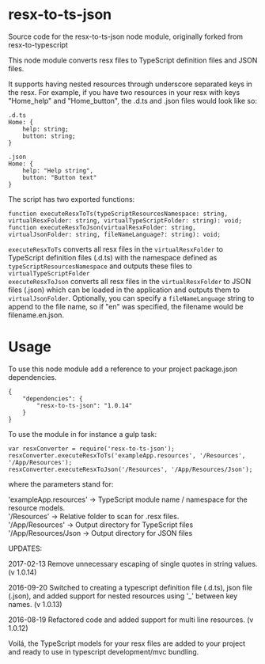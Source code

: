 ﻿# resx-to-ts-json

Source code for the resx-to-ts-json node module, originally forked from resx-to-typescript

This node module converts resx files to TypeScript definition files and JSON files. 

It supports having nested resources through underscore separated keys in the resx. For example, if you have two resources in your resx with keys "Home_help" and "Home_button", the .d.ts and .json files would look like so:

```
.d.ts
Home: {
    help: string;
    button: string;
}

.json
Home: {
    help: "Help string",
    button: "Button text"
}
```

The script has two exported functions:

```
function executeResxToTs(typeScriptResourcesNamespace: string, virtualResxFolder: string, virtualTypeScriptFolder: string): void;
function executeResxToJson(virtualResxFolder: string, virtualJsonFolder: string, fileNameLanguage?: string): void;
```

`executeResxToTs` converts all resx files in the `virtualResxFolder` to TypeScript definition files (.d.ts) with the namespace defined as `typeScriptResourcesNamespace` and outputs these files to `virtualTypeScriptFolder`  
`executeResxToJson` converts all resx files in the `virtualResxFolder` to JSON files (.json) which can be loaded in the application and outputs them to `virtualJsonFolder`. Optionally, you can specify a `fileNameLanguage` string to append to the file name, so if "en" was specified, the filename would be filename.en.json.

# Usage

To use this node module add a reference to your project package.json dependencies.
```
{
    "dependencies": {
        "resx-to-ts-json": "1.0.14"
    }
}
```

To use the module in for instance a gulp task:

```
var resxConverter = require('resx-to-ts-json');
resxConverter.executeResxToTs('exampleApp.resources', '/Resources', '/App/Resources');
resxConverter.executeResxToJson('/Resources', '/App/Resources/Json');
```

where the parameters stand for:

'exampleApp.resources'  -> TypeScript module name / namespace for the resource models.  
'/Resources'            -> Relative folder to scan for .resx files.  
'/App/Resources'        -> Output directory for TypeScript files  
'/App/Resources/Json    -> Output directory for JSON files  


UPDATES:

2017-02-13 Remove unnecessary escaping of single quotes in string values. (v 1.0.14)

2016-09-20 Switched to creating a typescript definition file (.d.ts), json file (.json), and added support for
                nested resources using '_' between key names. (v 1.0.13)
                
2016-08-19 Refactored code and added support for multi line resources. (v 1.0.12)

Voilá, the TypeScript models for your resx files are added to your project and ready to use in typescript development/mvc bundling.
